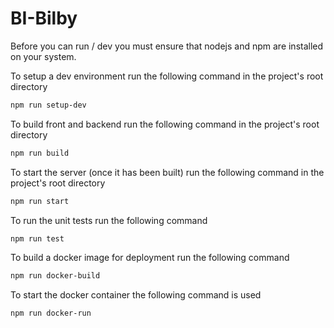 # BI-Bilby

Before you can run / dev you must ensure that nodejs and npm are installed on your system.

To setup a dev environment run the following command in the project's root directory

```bash
npm run setup-dev
```

To build front and backend run the following command in the project's root directory

```bash
npm run build
```

To start the server (once it has been built) run the following command in the project's root directory

```bash
npm run start
```

To run the unit tests run the following command

```bash
npm run test
```

<script id="asciicast-WNcGA94966y44xOrggVLQkgpo" src="https://asciinema.org/a/WNcGA94966y44xOrggVLQkgpo.js" async></script>

To build a docker image for deployment run the following command

```bash
npm run docker-build
```

To start the docker container the following command is used

```bash
npm run docker-run
```
